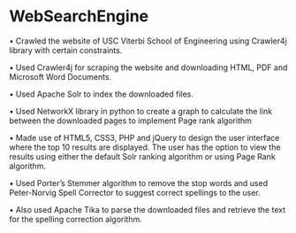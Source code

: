 # WebSearchEngine

• Crawled the website of USC Viterbi School of Engineering using Crawler4j library with certain constraints. 

• Used Crawler4j for scraping the website and downloading HTML, PDF and Microsoft Word Documents.

• Used Apache Solr to index the downloaded files.

• Used NetworkX library in python to create a graph to calculate the link between the downloaded pages to implement Page rank algorithm

• Made use of HTML5, CSS3, PHP and jQuery to design the user interface where the top 10 results are displayed. The user has the option to view the results using either the default Solr ranking algorithm or using Page Rank algorithm.

• Used Porter’s Stemmer algorithm to remove the stop words and used Peter-Norvig Spell Corrector to suggest correct spellings to the user.

• Also used Apache Tika to parse the downloaded files and retrieve the text for the spelling correction algorithm.

